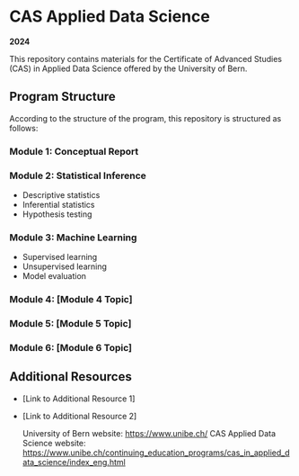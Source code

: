 # CAS Applied Data Science
**2024**

This repository contains materials for the Certificate of Advanced Studies (CAS) in Applied Data Science offered by the University of Bern.

## Program Structure

According to the structure of the program, this repository is structured as follows:

### Module 1: Conceptual Report

### Module 2: Statistical Inference
* Descriptive statistics
* Inferential statistics
* Hypothesis testing

### Module 3: Machine Learning
* Supervised learning
* Unsupervised learning
* Model evaluation

### Module 4: [Module 4 Topic]

### Module 5: [Module 5 Topic]

### Module 6: [Module 6 Topic]

## Additional Resources
* [Link to Additional Resource 1]
* [Link to Additional Resource 2]

    University of Bern website: https://www.unibe.ch/
    CAS Applied Data Science website: https://www.unibe.ch/continuing_education_programs/cas_in_applied_data_science/index_eng.html
